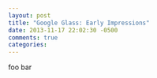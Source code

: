 ```yaml
---
layout: post
title: "Google Glass: Early Impressions"
date: 2013-11-17 22:02:30 -0500
comments: true
categories: 
---
```


foo bar

